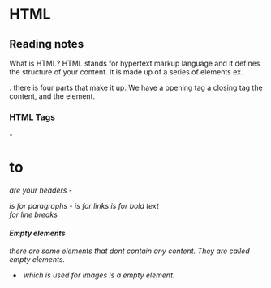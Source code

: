 # HTML

## Reading notes

What is HTML? HTML stands for hypertext markup language and it defines the structure of your content.
It is made up of a series of elements ex. <p></p>. there is four parts that make it up. We have a opening tag
a closing tag the content, and the element.

### HTML Tags
-<h1> to <h6> are your headers
-<p></p> is for paragraphs
-<a> is for links
<b></b> is for bold text
<br /> for line breaks

#### Empty elements

there are some elements that dont contain any content. They are called empty elements.
- <img> which is used for images is a empty element.  